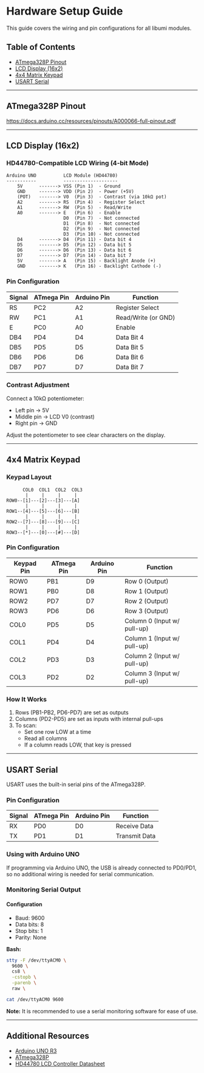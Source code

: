 # Hardware Setup Guide

This guide covers the wiring and pin configurations for all libumi modules.

## Table of Contents

- [ATmega328P Pinout](#atmega328p-pinout)
- [LCD Display (16x2)](<#lcd-display-(16x2)>)
- [4x4 Matrix Keypad](#4x4-matrix-keypad)
- [USART Serial](#usart-serial)

---

## ATmega328P Pinout

https://docs.arduino.cc/resources/pinouts/A000066-full-pinout.pdf

---

## LCD Display (16x2)

### HD44780-Compatible LCD Wiring (4-bit Mode)

```
Arduino UNO          LCD Module (HD44780)
-----------          --------------------
    5V      -------> VSS (Pin 1)  - Ground
    GND     -------> VDD (Pin 2)  - Power (+5V)
    (POT)   -------> V0  (Pin 3)  - Contrast (via 10kΩ pot)
    A2      -------> RS  (Pin 4)  - Register Select
    A1      -------> RW  (Pin 5)  - Read/Write
    A0      -------> E   (Pin 6)  - Enable
                     D0  (Pin 7)  - Not connected
                     D1  (Pin 8)  - Not connected
                     D2  (Pin 9)  - Not connected
                     D3  (Pin 10) - Not connected
    D4      -------> D4  (Pin 11) - Data bit 4
    D5      -------> D5  (Pin 12) - Data bit 5
    D6      -------> D6  (Pin 13) - Data bit 6
    D7      -------> D7  (Pin 14) - Data bit 7
    5V      -------> A   (Pin 15) - Backlight Anode (+)
    GND     -------> K   (Pin 16) - Backlight Cathode (-)
```

### Pin Configuration

| Signal | ATmega Pin | Arduino Pin | Function            |
| ------ | ---------- | ----------- | ------------------- |
| RS     | PC2        | A2          | Register Select     |
| RW     | PC1        | A1          | Read/Write (or GND) |
| E      | PC0        | A0          | Enable              |
| DB4    | PD4        | D4          | Data Bit 4          |
| DB5    | PD5        | D5          | Data Bit 5          |
| DB6    | PD6        | D6          | Data Bit 6          |
| DB7    | PD7        | D7          | Data Bit 7          |

### Contrast Adjustment

Connect a 10kΩ potentiometer:

- Left pin → 5V
- Middle pin → LCD V0 (contrast)
- Right pin → GND

Adjust the potentiometer to see clear characters on the display.

---

## 4x4 Matrix Keypad

### Keypad Layout

```
      COL0  COL1  COL2  COL3
       |     |     |     |
ROW0--[1]---[2]---[3]---[A]
       |     |     |     |
ROW1--[4]---[5]---[6]---[B]
       |     |     |     |
ROW2--[7]---[8]---[9]---[C]
       |     |     |     |
ROW3--[*]---[0]---[#]---[D]
```

### Pin Configuration

| Keypad Pin | ATmega Pin | Arduino Pin | Function                    |
| ---------- | ---------- | ----------- | --------------------------- |
| ROW0       | PB1        | D9          | Row 0 (Output)              |
| ROW1       | PB0        | D8          | Row 1 (Output)              |
| ROW2       | PD7        | D7          | Row 2 (Output)              |
| ROW3       | PD6        | D6          | Row 3 (Output)              |
| COL0       | PD5        | D5          | Column 0 (Input w/ pull-up) |
| COL1       | PD4        | D4          | Column 1 (Input w/ pull-up) |
| COL2       | PD3        | D3          | Column 2 (Input w/ pull-up) |
| COL3       | PD2        | D2          | Column 3 (Input w/ pull-up) |

### How It Works

1. Rows (PB1-PB2, PD6-PD7) are set as outputs
2. Columns (PD2-PD5) are set as inputs with internal pull-ups
3. To scan:
   - Set one row LOW at a time
   - Read all columns
   - If a column reads LOW, that key is pressed

---

## USART Serial

USART uses the built-in serial pins of the ATmega328P.

### Pin Configuration

| Signal | ATmega Pin | Arduino Pin | Function      |
| ------ | ---------- | ----------- | ------------- |
| RX     | PD0        | D0          | Receive Data  |
| TX     | PD1        | D1          | Transmit Data |

### Using with Arduino UNO

If programming via Arduino UNO, the USB is already connected to PD0/PD1, so no additional wiring is needed for serial communication.

### Monitoring Serial Output

#### Configuration

- Baud: 9600
- Data bits: 8
- Stop bits: 1
- Parity: None

**Bash:**

```bash
stty -F /dev/ttyACM0 \
  9600 \
  cs8 \
  -cstopb \
  -parenb \
  raw \

cat /dev/ttyACM0 9600
```

**Note:** It is recommended to use a serial monitoring software for ease of use.

---

## Additional Resources

- [Arduino UNO R3](https://docs.arduino.cc/hardware/uno-rev3/)
- [ATmega328P](https://www.microchip.com/wwwproducts/en/ATmega328P)
- [HD44780 LCD Controller Datasheet](https://cdn.sparkfun.com/assets/9/5/f/7/b/HD44780.pdf)
